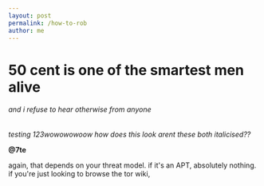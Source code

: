 ```yaml
---
layout: post
permalink: /how-to-rob
author: me
---
```


# 50 cent is one of the smartest men alive

###### and i refuse to hear otherwise from anyone

*testing 123wowowowoow how does this look*
_arent these both italicised??_

**@7te** 

again, that depends on your threat model. if it's an APT, absolutely nothing. if you're just looking to browse the tor wiki, 